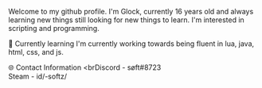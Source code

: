 Welcome to my github profile. I'm Glock, currently 16 years old and always learning new things still looking for new things to learn. I'm interested in scripting and programming.

🧠 Currently learning
I'm currently working towards being fluent in lua, java, html, css, and js.

🌐 Contact Information
 <brDiscord - søft#8723</br>
 Steam - id/-softz/
 
